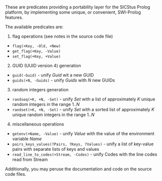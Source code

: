 These are predicates providing a portability layer for the SICStus Prolog platform, by implementing some unique, or convenient, SWI-Prolog features.

The available predicates are:

1. flag operations (see notes in the source code file)
- `flag(+Key, -Old, +New)`
- `get_flag(+Key, -Value)`
- `set_flag(+Key, +Value)`

2. GUID (UUID version 4) generation
- `guid(-Guid)` - unify *Guid* wit a new GUID 
- `guids(+N, -Guids)` - unify *Guids* with *N* new GUIDs

3. random integers generation
- `randseq(+K, +N, -Set)` - unify *Set* with a list of approximately *K* unique random integers in the range 1..*N*
- `randset(+K, +N, -Set)` - unify *Set* with a sorted list of approximately *K* unique random integers in the range 1..*N*

4. miscellaneous operations
- `getenv(+Name, -Value)` - unify *Value* with the value of the environment variable *Name*
- `pairs_keys_values(?Pairs, ?Keys, ?Values)` - unify a list of key-value pairs with separate lists of keys and values
- `read_line_to_codes(+Stream, -Codes)` - unify Codes with the line codes read from Stream

Additionally, you may peruse the documentation and code on the source code files.
